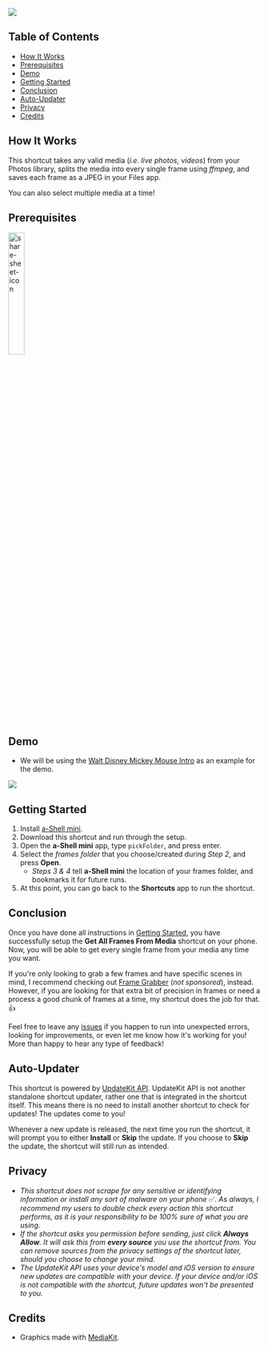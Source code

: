 [![](https://i.imgur.com/JyR6TpN.png)](https://www.icloud.com/shortcuts/b4c6cba93c3744ce8817f9e07ed7073a)


## Table of Contents
- [How It Works](#how-it-works)
- [Prerequisites](#prerequisites)
- [Demo](#demo)
- [Getting Started](#getting-started)
- [Conclusion](#conclusion)
- [Auto-Updater](#auto-updater)
- [Privacy](#privacy)
- [Credits](#credits)


## How It Works
This shortcut takes any valid media (*i.e. live photos, videos*) from your Photos library, splits the media into every single frame using *ffmpeg*, and saves each frame as a JPEG in your Files app.

You can also select multiple media at a time!


## Prerequisites
[<img src="https://i.imgur.com/gBiftMd.png" alt="share-sheet-icon" width="25%"/>](https://apps.apple.com/us/app/a-shell-mini/id1543537943)


## Demo
- We will be using the [Walt Disney Mickey Mouse Intro](https://www.youtube.com/watch?v=cgD6i44ctDs) as an example for the demo.

[![](https://i.imgur.com/mw47CsW.png)](https://youtube.com/shorts/cE_UKwwVM54?feature=share)


## Getting Started
1. Install [a-Shell mini](https://apps.apple.com/us/app/a-shell-mini/id1543537943).
2. Download this shortcut and run through the setup.
3. Open the **a-Shell mini** app, type `pickFolder`, and press enter.
4. Select the *frames folder* that you choose/created during *Step 2*, and press **Open**.
	- *Steps 3 & 4* tell **a-Shell mini** the location of your frames folder, and bookmarks it for future runs.
5. At this point, you can go back to the **Shortcuts** app to run the shortcut.


## Conclusion
Once you have done all instructions in [Getting Started](#getting-started), you have successfully setup the **Get All Frames From Media** shortcut on your phone. Now, you will be able to get every single frame from your media any time you want.

If you're only looking to grab a few frames and have specific scenes in mind, I recommend checking out [Frame Grabber](https://apps.apple.com/us/app/frame-grabber/id1434703541) (*not sponsored*), instead. However, if you are looking for that extra bit of precision in frames or need a process a good chunk of frames at a time, my shortcut does the job for that. 👍

Feel free to leave any [issues](https://github.com/MrJeevs/Shortcuts/issues/new/choose) if you happen to run into unexpected errors, looking for improvements, or even let me know how it's working for you! More than happy to hear any type of feedback!


## Auto-Updater
This shortcut is powered by [UpdateKit API](https://www.mikebeas.com/updatekit-api/v1). UpdateKit API is not another standalone shortcut updater, rather one that is integrated in the shortcut itself. This means there is no need to install another shortcut to check for updates! The updates come to you!

Whenever a new update is released, the next time you run the shortcut, it will prompt you to either **Install** or **Skip** the update. If you choose to **Skip** the update, the shortcut will still run as intended.


## Privacy
- *This shortcut does not scrape for any sensitive or identifying information or install any sort of malware on your phone* ✅. *As always, I recommend my users to double check every action this shortcut performs, as it is your responsibility to be 100% sure of what you are using*.
- *If the shortcut asks you permission before sending, just click **Always Allow**. It will ask this from **every source** you use the shortcut from. You can remove sources from the privacy settings of the shortcut later, should you choose to change your mind.*
- *The UpdateKit API uses your device's model and iOS version to ensure new updates are compatible with your device. If your device and/or iOS is not compatible with the shortcut, future updates won't be presented to you.*


## Credits
- Graphics made with [MediaKit](https://routinehub.co/shortcut/1911).

